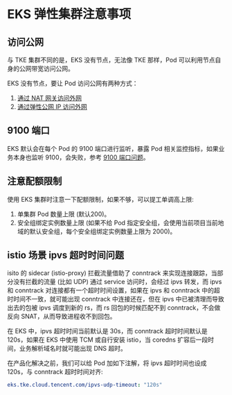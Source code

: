 # EKS 弹性集群注意事项

## 访问公网

与 TKE 集群不同的是，EKS 没有节点，无法像 TKE 那样，Pod 可以利用节点自身的公网带宽访问公网。

EKS 没有节点，要让 Pod 访问公网有两种方式：

1. [通过 NAT 网关访问外网](https://cloud.tencent.com/document/product/457/48710)
2. [通过弹性公网 IP 访问外网](https://cloud.tencent.com/document/product/457/60354)

## 9100 端口

EKS 默认会在每个 Pod 的 9100 端口进行监听，暴露 Pod 相关监控指标，如果业务本身也监听 9100，会失败，参考 [9100 端口问题](https://imroc.cc/kubernetes/tencent/appendix/eks-annotations.html#9100-%E7%AB%AF%E5%8F%A3%E9%97%AE%E9%A2%98)。

## 注意配额限制

使用 EKS 集群时注意一下配额限制，如果不够，可以提工单调高上限:
1. 单集群 Pod 数量上限 (默认200)。
2. 安全组绑定实例数量上限 (如果不给 Pod 指定安全组，会使用当前项目当前地域的默认安全组，每个安全组绑定实例数量上限为 2000)。

## istio 场景 ipvs 超时时间问题

isito 的 sidecar (istio-proxy) 拦截流量借助了 conntrack 来实现连接跟踪，当部分没有拦截的流量 (比如 UDP) 通过 service 访问时，会经过 ipvs 转发，而 ipvs 和 conntrack 对连接都有一个超时时间设置，如果在 ipvs 和 conntrack 中的超时时间不一致，就可能出现 conntrack 中连接还在，但在 ipvs 中已被清理而导致出去的包被 ipvs 调度到新的 rs，而 rs 回包的时候匹配不到 conntrack，不会做反向 SNAT，从而导致进程收不到回包。

在 EKS 中，ipvs 超时时间当前默认是 30s，而 conntrack 超时时间默认是 120s，如果在 EKS 中使用 TCM 或自行安装 istio，当 coredns 扩容后一段时间，业务解析域名时就可能出现 DNS 超时。

在产品化解决之前，我们可以给 Pod 加如下注解，将 ipvs 超时时间也设成 120s，与 conntrack 超时时间对齐:

```yaml
eks.tke.cloud.tencent.com/ipvs-udp-timeout: "120s"
```